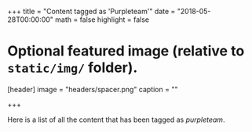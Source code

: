 +++
title = "Content tagged as 'Purpleteam'"
date = "2018-05-28T00:00:00"
math = false
highlight = false

# Optional featured image (relative to `static/img/` folder).
[header]
image = "headers/spacer.png"
caption = ""

+++

Here is a list of all the content that has been tagged as *purpleteam*.
